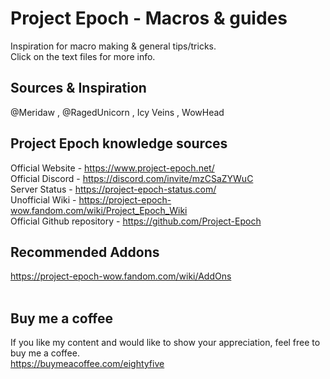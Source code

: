 # Project Epoch - Macros & guides
Inspiration for macro making & general tips/tricks. <br>
Click on the text files for more info.

## Sources & Inspiration
@Meridaw ,
@RagedUnicorn , 
Icy Veins , 
WowHead


## Project Epoch knowledge sources
Official Website - https://www.project-epoch.net/ <br>
Official Discord - https://discord.com/invite/mzCSaZYWuC <br>
Server Status - https://project-epoch-status.com/ <br>
Unofficial Wiki - https://project-epoch-wow.fandom.com/wiki/Project_Epoch_Wiki <br>
Official Github repository - https://github.com/Project-Epoch  <br>

## Recommended Addons
https://project-epoch-wow.fandom.com/wiki/AddOns
<br><br>
## Buy me a coffee
If you like my content and would like to show your appreciation, feel free to buy me a coffee.  <br>
https://buymeacoffee.com/eightyfive
